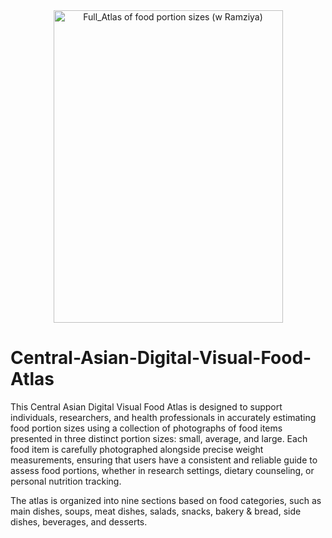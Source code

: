 <div align="center">
  <img width="367" height="500" alt="Full_Atlas of food portion sizes (w Ramziya)" src="https://github.com/user-attachments/assets/150df278-c826-458c-a088-b989e65bfe55" />
</div>


# Central-Asian-Digital-Visual-Food-Atlas

This Central Asian Digital Visual Food Atlas is designed to support individuals, researchers, and health professionals in accurately estimating food portion sizes using a collection of photographs of food items presented in three distinct portion sizes: small, average, and large. Each food item is carefully photographed alongside precise weight measurements, ensuring that users have a consistent and reliable guide to assess food portions, whether in research settings, dietary counseling, or personal nutrition tracking.

The atlas is organized into nine sections based on food categories, such as main dishes, soups, meat dishes, salads, snacks, bakery & bread, side dishes, beverages, and desserts. 

